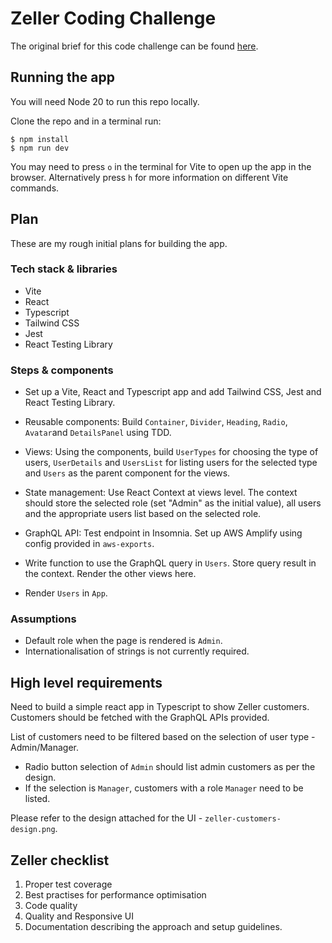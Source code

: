 # Zeller Coding Challenge

The original brief for this code challenge can be found [here](#high-level-requirements).

## Running the app

You will need Node 20 to run this repo locally.

Clone the repo and in a terminal run:

```
$ npm install
$ npm run dev
```

You may need to press `o` in the terminal for Vite to open up the app in the browser. Alternatively press `h` for more information on different Vite commands.

## Plan

These are my rough initial plans for building the app.

### Tech stack & libraries

- Vite
- React
- Typescript
- Tailwind CSS
- Jest
- React Testing Library

### Steps & components

- Set up a Vite, React and Typescript app and add Tailwind CSS, Jest and React Testing Library.

- Reusable components: Build `Container`, `Divider`, `Heading`, `Radio`, `Avatar`and `DetailsPanel` using TDD.

- Views: Using the components, build `UserTypes` for choosing the type of users, `UserDetails` and `UsersList` for listing users for the selected type and `Users` as the parent component for the views.

- State management: Use React Context at views level. The context should store the selected role (set "Admin" as the initial value), all users and the appropriate users list based on the selected role.

- GraphQL API: Test endpoint in Insomnia. Set up AWS Amplify using config provided in `aws-exports`.

- Write function to use the GraphQL query in `Users`. Store query result in the context. Render the other views here.

- Render `Users` in `App`.

### Assumptions

- Default role when the page is rendered is `Admin`.
- Internationalisation of strings is not currently required.

## High level requirements

Need to build a simple react app in Typescript to show Zeller customers. Customers should be fetched with the GraphQL APIs provided.

List of customers need to be filtered based on the selection of user type - Admin/Manager.

- Radio button selection of `Admin` should list admin customers as per the design.
- If the selection is `Manager`, customers with a role `Manager` need to be listed.

Please refer to the design attached for the UI - `zeller-customers-design.png`.

## Zeller checklist

1. Proper test coverage
2. Best practises for performance optimisation
3. Code quality
4. Quality and Responsive UI
5. Documentation describing the approach and setup guidelines.
